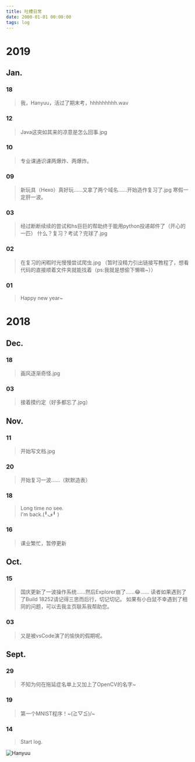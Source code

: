 ```yaml
---
title: 吐槽日常
date: 2000-01-01 00:00:00
tags: log
---
```

# 2019
## Jan.
### 18
> 我，Hanyuu，活过了期末考，hhhhhhhhh.wav
### 12
> Java这突如其来的凉意是怎么回事.jpg
### 10
> 专业课通识课两爆炸、两爆炸。
### 09
> 新玩具（Hexo）真好玩……又拿了两个域名……开始造作复习了.jpg
> 寒假一定肝一波。
### 03
> 经过断断续续的尝试和hs巨巨的帮助终于能用python投递邮件了（开心的一匹）
> 什么？复习？考试？完球了.jpg
### 02
> 在复习的闲暇时光慢慢尝试爬虫.jpg
> （暂时没精力引出链接写教程了，想看代码的直接顺着文件夹就能找着（ps:我就是想偷下懒嘛~））
### 01
> Happy new year~
# 2018
## Dec.
### 18
> 画风逐渐奇怪.jpg
### 03
> 接着摸约定（好多都忘了.jpg）
## Nov.
### 11
> 开始写文档.jpg
### 20
> 开始复习一波……（默默造表）
### 18
> Long time no see.\
> I'm back.(╹ڡ╹ )
### 16
> 课业繁忙，暂停更新
## Oct.
### 15
> 国庆更新了一波操作系统……然后Explorer崩了……😂……
> 读者如果遇到了了Build 18252请记得三思而后行，切记切记。
> 如果有小白鼠不幸遇到了相同的问题，可以去我主页联系我帮助您。
### 03
> 又是被vsCode演了的愉快的假期呢。
## Sept.
### 29
> 不知为何在拖延症名单上又加上了OpenCV的名字~
### 19
> 第一个MNIST程序！~\(≧▽≦)/~
### 14
> Start log.

![Hanyuu](https://raw.githubusercontent.com/HanyuuFurude/TechBlog/master/studyNotes/rm.png
)
